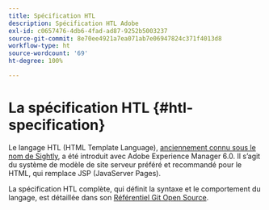 ```yaml
---
title: Spécification HTL
description: Spécification HTL Adobe
exl-id: c0657476-4db6-4fad-ad87-9252b5003237
source-git-commit: 8e70ee4921a7ea071ab7e06947824c371f4013d8
workflow-type: ht
source-wordcount: '69'
ht-degree: 100%

---
```


# La spécification HTL {#htl-specification}

Le langage HTL (HTML Template Language), [anciennement connu sous le nom de Sightly](update.md), a été introduit avec Adobe Experience Manager 6.0. Il s’agit du système de modèle de site serveur préféré et recommandé pour le HTML, qui remplace JSP (JavaServer Pages).

La spécification HTL complète, qui définit la syntaxe et le comportement du langage, est détaillée dans son [Référentiel Git Open Source](https://github.com/adobe/htl-spec).
